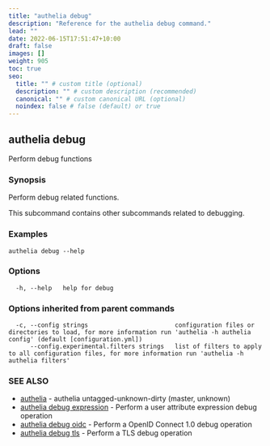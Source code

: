 ```yaml
---
title: "authelia debug"
description: "Reference for the authelia debug command."
lead: ""
date: 2022-06-15T17:51:47+10:00
draft: false
images: []
weight: 905
toc: true
seo:
  title: "" # custom title (optional)
  description: "" # custom description (recommended)
  canonical: "" # custom canonical URL (optional)
  noindex: false # false (default) or true
---
```


## authelia debug

Perform debug functions

### Synopsis

Perform debug related functions.

This subcommand contains other subcommands related to debugging.

### Examples

```
authelia debug --help
```

### Options

```
  -h, --help   help for debug
```

### Options inherited from parent commands

```
  -c, --config strings                        configuration files or directories to load, for more information run 'authelia -h authelia config' (default [configuration.yml])
      --config.experimental.filters strings   list of filters to apply to all configuration files, for more information run 'authelia -h authelia filters'
```

### SEE ALSO

* [authelia](authelia.md)	 - authelia untagged-unknown-dirty (master, unknown)
* [authelia debug expression](authelia_debug_expression.md)	 - Perform a user attribute expression debug operation
* [authelia debug oidc](authelia_debug_oidc.md)	 - Perform a OpenID Connect 1.0 debug operation
* [authelia debug tls](authelia_debug_tls.md)	 - Perform a TLS debug operation

